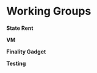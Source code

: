 <!-- TITLE: Eth 1 -->
<!-- SUBTITLE: A quick summary of Eth 1 -->

# Working Groups
**State Rent**

**VM**

**Finality Gadget**

**Testing**
